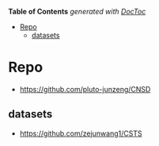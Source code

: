 <!-- START doctoc generated TOC please keep comment here to allow auto update -->
<!-- DON'T EDIT THIS SECTION, INSTEAD RE-RUN doctoc TO UPDATE -->
**Table of Contents**  *generated with [DocToc](https://github.com/thlorenz/doctoc)*

- [Repo](#repo)
  - [datasets](#datasets)

<!-- END doctoc generated TOC please keep comment here to allow auto update -->



# Repo
- https://github.com/pluto-junzeng/CNSD


## datasets
- https://github.com/zejunwang1/CSTS

